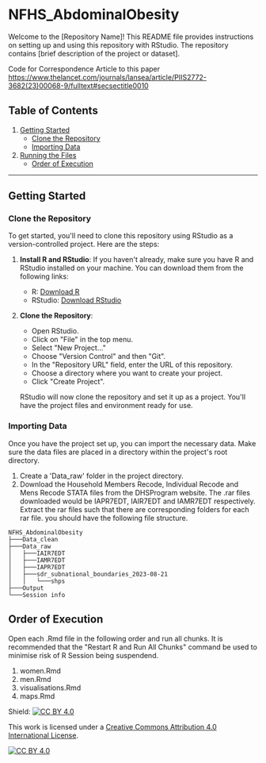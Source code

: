 
# NFHS_AbdominalObesity

Welcome to the [Repository Name]! This README file provides instructions on setting up and using this repository with RStudio. The repository contains [brief description of the project or dataset].

Code for Correspondence Article to this paper
https://www.thelancet.com/journals/lansea/article/PIIS2772-3682(23)00068-9/fulltext#secsectitle0010

## Table of Contents

1. [Getting Started](#getting-started)
   - [Clone the Repository](#clone-the-repository)
   - [Importing Data](#importing-data)
2. [Running the Files](#running-the-files)
   - [Order of Execution](#order-of-execution)

---

## Getting Started

### Clone the Repository

To get started, you'll need to clone this repository using RStudio as a version-controlled project. Here are the steps:

1. **Install R and RStudio**: If you haven't already, make sure you have R and RStudio installed on your machine. You can download them from the following links:
   - R: [Download R](https://cran.r-project.org/mirrors.html)
   - RStudio: [Download RStudio](https://www.rstudio.com/products/rstudio/download/)

2. **Clone the Repository**:

   - Open RStudio.
   - Click on "File" in the top menu.
   - Select "New Project..."
   - Choose "Version Control" and then "Git".
   - In the "Repository URL" field, enter the URL of this repository.
   - Choose a directory where you want to create your project.
   - Click "Create Project".

   RStudio will now clone the repository and set it up as a project. You'll have the project files and environment ready for use.

### Importing Data

Once you have the project set up, you can import the necessary data. Make sure the data files are placed in a directory within the project's root directory. 

   1. Create a 'Data_raw' folder in the project directory.
   2. Download the Household Members Recode, Individual Recode and Mens Recode STATA files from the DHSProgram website. The .rar files downloaded would be IAPR7EDT, IAIR7EDT and IAMR7EDT respectively. Extract the rar files such that there are corresponding folders for each rar file. you should have the following file structure.

  
  ```
NFHS_AbdominalObesity
├───Data_clean
├───Data_raw
│   ├───IAIR7EDT
│   ├───IAMR7EDT
│   ├───IAPR7EDT
│   ├───sdr_subnational_boundaries_2023-08-21
│   │   └───shps
├───Output
└───Session info
```

## Order of Execution

Open each .Rmd file in the following order and run all chunks. It is recommended that the "Restart R and Run All Chunks" command be used to minimise risk of R Session being suspendend.

   1. women.Rmd
   2. men.Rmd
   3. visualisations.Rmd
   4. maps.Rmd


Shield: [![CC BY 4.0][cc-by-shield]][cc-by]

This work is licensed under a
[Creative Commons Attribution 4.0 International License][cc-by].

[![CC BY 4.0][cc-by-image]][cc-by]

[cc-by]: http://creativecommons.org/licenses/by/4.0/
[cc-by-image]: https://i.creativecommons.org/l/by/4.0/88x31.png
[cc-by-shield]: https://img.shields.io/badge/License-CC%20BY%204.0-lightgrey.svg
